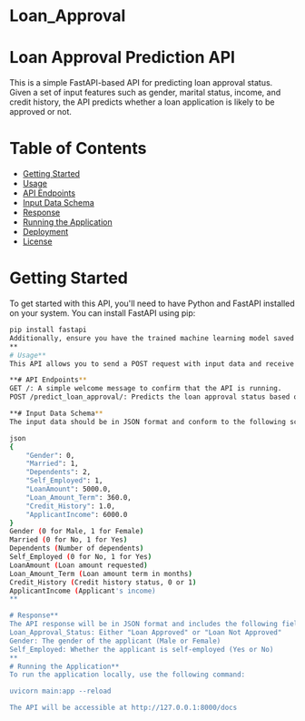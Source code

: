 # Loan_Approval
# Loan Approval Prediction API

This is a simple FastAPI-based API for predicting loan approval status. Given a set of input features such as gender, marital status, income, and credit history, the API predicts whether a loan application is likely to be approved or not.

# Table of Contents

- [Getting Started](#getting-started)
- [Usage](#usage)
- [API Endpoints](#api-endpoints)
- [Input Data Schema](#input-data-schema)
- [Response](#response)
- [Running the Application](#running-the-application)
- [Deployment](#deployment)
- [License](#license)

# Getting Started

To get started with this API, you'll need to have Python and FastAPI installed on your system. You can install FastAPI using pip:

```bash
pip install fastapi
Additionally, ensure you have the trained machine learning model saved in a file (e.g., naive_bayes_model.pkl) in the same directory as the API script.
**
# Usage**
This API allows you to send a POST request with input data and receive a response containing the loan approval status.

**# API Endpoints**
GET /: A simple welcome message to confirm that the API is running.
POST /predict_loan_approval/: Predicts the loan approval status based on input data.

**# Input Data Schema**
The input data should be in JSON format and conform to the following schema:

json
{
    "Gender": 0,
    "Married": 1,
    "Dependents": 2,
    "Self_Employed": 1,
    "LoanAmount": 5000.0,
    "Loan_Amount_Term": 360.0,
    "Credit_History": 1.0,
    "ApplicantIncome": 6000.0
}
Gender (0 for Male, 1 for Female)
Married (0 for No, 1 for Yes)
Dependents (Number of dependents)
Self_Employed (0 for No, 1 for Yes)
LoanAmount (Loan amount requested)
Loan_Amount_Term (Loan amount term in months)
Credit_History (Credit history status, 0 or 1)
ApplicantIncome (Applicant's income)
**

# Response**
The API response will be in JSON format and includes the following fields:
Loan_Approval_Status: Either "Loan Approved" or "Loan Not Approved"
Gender: The gender of the applicant (Male or Female)
Self_Employed: Whether the applicant is self-employed (Yes or No)
**
# Running the Application**
To run the application locally, use the following command:

uvicorn main:app --reload

The API will be accessible at http://127.0.0.1:8000/docs
